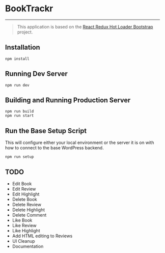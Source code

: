 # BookTrackr
---

> This application is based on the [React Redux Hot Loader Bootstrap](https://github.com/erikras/react-redux-universal-hot-example) project.

## Installation

```
npm install
```

## Running Dev Server

```
npm run dev
```

## Building and Running Production Server

```
npm run build
npm run start
```



## Run the Base Setup Script

This will configure either your local environment or the server it is on with how to connect to the base WordPress backend.

```
npm run setup
```


## TODO

- Edit Book
- Edit Review
- Edit Highlight
- Delete Book
- Delete Review
- Delete Highlight
- Delete Comment
- Like Book
- Like Review
- Like Highlight
- Add HTML editing to Reviews
- UI Cleanup
- Documentation

